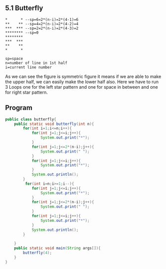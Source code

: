 ## 5.1 Butterfly
```
*      * --sp=6=2*(n-i)=2*(4-1)=6
**    ** --sp=4=2*(n-i)=2*(4-2)=4
***  *** --sp=2=2*(n-i)=2*(4-3)=2
******** --sp=0
********
***  ***
**    **
*      *

sp=space
n=number of line in 1st half
i=current line number
```

As we can see the figure is symmetric figure it means if we are able to make the upper half, we can easily make the lower half also.
Here we have to run 3 Loops one for the left star pattern and one for space in between and one for right star pattern.
## Program
```java
public class butterfly{
    public static void butterfly(int n){
        for(int i=1;i<=n;i++){
            for(int j=1;j<=i;j++){
                System.out.print("*");
            }
            for(int j=1;j<=2*(n-i);j++){
                System.out.print(" ");
            }
            for(int j=1;j<=i;j++){
                System.out.print("*");
            }
            System.out.println();
        }
         for(int i=n;i>=1;i--){
            for(int j=1;j<=i;j++){
                System.out.print("*");
            }
            for(int j=1;j<=2*(n-i);j++){
                System.out.print(" ");
            }
            for(int j=1;j<=i;j++){
                System.out.print("*");
            }
            System.out.println();
        }
        
    }
    public static void main(String args[]){
        butterfly(4);
    }
}
```

